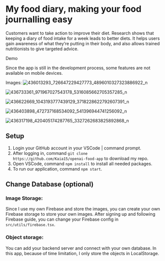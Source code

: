 # My food diary, making your food journalling easy

Customers want to take action to improve their diet. Research shows that keeping a diary of food intake for a week leads to better diets. It helps users gain awareness of what they’re putting in their body, and also allows trained nutritionists to give targeted advice.

Demo

Since the app is still in the development process, some features are not available on mobile devices.

Images:
![436013293_726647229427773_4896010327323886922_n](https://github.com/Kaia15/my-food-diary/assets/86872685/072a223a-9298-4f05-943e-8297299d8257)

![436733361_971967027543178_5316085662705357285_n](https://github.com/Kaia15/my-food-diary/assets/86872685/765faa9b-d34c-4623-978c-e82299a24fbd)

![436622669_1043193777439129_3718228622792607391_n](https://github.com/Kaia15/my-food-diary/assets/86872685/a1a3181a-a539-4a96-a66a-6fd092e102df)

![436403898_472737168534092_541396944741256092_n](https://github.com/Kaia15/my-food-diary/assets/86872685/9de6ec1b-b13f-49a4-92e2-8a9ccbaf8c91)

![436317198_420405174287765_3327262683825892868_n](https://github.com/Kaia15/my-food-diary/assets/86872685/39d4528f-d650-4b53-9fb6-1c37b4250a3c)

## Setup


1. Login your GitHub account in your VSCode | command prompt.
2. After logging in, command `git clone https://github.com/Kaia15/openai-food-app` to download my repo.
3. Open VSCode, command `npm install` to install all needed packages.
4. To run our application, command `npm start`.

## Change Database (optional)

### Image Storage: 
Since I use my own Firebase and store the images, you can create your own Firebase storage to store your own images. After signing up and following Firebase guide, you can change your Firebase config in `src/utils/firebase.tsx`.

### Object storage:
You can add your backend server and connect with your own database. In this app, because of time limitation, I only store the objects in LocalStorage.


